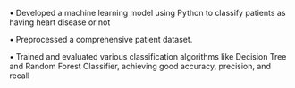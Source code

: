 •	Developed a machine learning model using Python to classify patients as having heart disease or not

•	Preprocessed a comprehensive patient dataset.

•	Trained and evaluated various classification algorithms like Decision Tree and Random Forest Classifier, achieving good accuracy, precision, and recall
